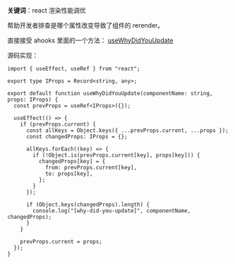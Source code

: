 **关键词**：react 渲染性能调优

帮助开发者排查是哪个属性改变导致了组件的 rerender。

直接接受 ahooks 里面的一个方法： [useWhyDidYouUpdate](https://ahooks.js.org/zh-CN/hooks/use-why-did-you-update)

源码实现：

```tsx
import { useEffect, useRef } from "react";

export type IProps = Record<string, any>;

export default function useWhyDidYouUpdate(componentName: string, props: IProps) {
  const prevProps = useRef<IProps>({});

  useEffect(() => {
    if (prevProps.current) {
      const allKeys = Object.keys({ ...prevProps.current, ...props });
      const changedProps: IProps = {};

      allKeys.forEach((key) => {
        if (!Object.is(prevProps.current[key], props[key])) {
          changedProps[key] = {
            from: prevProps.current[key],
            to: props[key],
          };
        }
      });

      if (Object.keys(changedProps).length) {
        console.log("[why-did-you-update]", componentName, changedProps);
      }
    }

    prevProps.current = props;
  });
}
```
